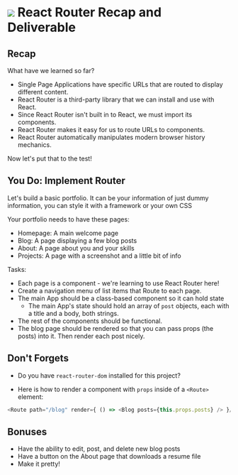 # ![](https://ga-dash.s3.amazonaws.com/production/assets/logo-9f88ae6c9c3871690e33280fcf557f33.png) React Router Recap and Deliverable

## Recap
What have we learned so far?
* Single Page Applications have specific URLs that are routed to display different content.
* React Router is a third-party library that we can install and use with React.
* Since React Router isn't built in to React, we must import its components.
* React Router makes it easy for us to route URLs to components.
* React Router automatically manipulates modern browser history mechanics.

Now let's put that to the test!

## You Do: Implement Router

Let's build a basic portfolio. It can be your information of just dummy information, 
you can style it with a framework or your own CSS

Your portfolio needs to have these pages:
- Homepage: A main welcome page
- Blog: A page displaying a few blog posts
- About: A page about you and your skills
- Projects: A page with a screenshot and a little bit of info

Tasks:

- Each page is a component - we're learning to use React Router here!
- Create a navigation menu of list items that Route to each page.
- The main App should be a class-based component so it can hold state
  - The main App's state should hold an array of `post` objects, each with a title and a body, both strings.
- The rest of the components should be functional.
- The blog page should be rendered so that you can pass props (the posts) into it. Then render each post nicely.

## Don't Forgets

* Do you have `react-router-dom` installed for this project?

* Here is how to render a component with `props` inside of a `<Route>` element:

```js
<Route path="/blog" render={ () => <Blog posts={this.props.posts} /> }/>
```

## Bonuses

- Have the ability to edit, post, and delete new blog posts
- Have a button on the About page that downloads a resume file
- Make it pretty!
